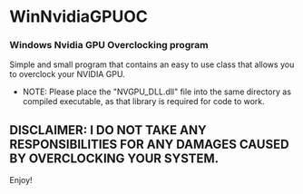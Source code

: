 # WinNvidiaGPUOC

### Windows Nvidia GPU Overclocking program 
Simple and small program that contains an easy to use class that allows you to overclock your NVIDIA GPU.


- NOTE: Please place the "NVGPU_DLL.dll" file into the same directory as compiled executable, as that library is required for code to work.
## DISCLAIMER: I DO NOT TAKE ANY RESPONSIBILITIES FOR ANY DAMAGES CAUSED BY OVERCLOCKING YOUR SYSTEM.

Enjoy!
